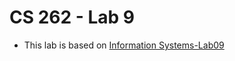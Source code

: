 # CS 262 - Lab 9
- This lab is based on [Information Systems-Lab09](https://cs.calvin.edu/courses/cs/262/kvlinden/09is/lab.html)